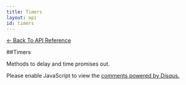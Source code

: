 ```yaml
---
title: Timers
layout: api
id: timers
---
```


[← Back To API Reference](/docs/api-reference.html)
<div class="api-code-section"><markdown>
##Timers

Methods to delay and time promises out.

<div class="api-code-section"><markdown>
</markdown></div>

<div id="disqus_thread"></div>
<script type="text/javascript">
    var disqus_title = "Timers";
    var disqus_shortname = "bluebirdjs";
    var disqus_identifier = "disqus-id-timers";
    
    (function() {
        var dsq = document.createElement("script"); dsq.type = "text/javascript"; dsq.async = true;
        dsq.src = "//" + disqus_shortname + ".disqus.com/embed.js";
        (document.getElementsByTagName("head")[0] || document.getElementsByTagName("body")[0]).appendChild(dsq);
    })();
</script>
<noscript>Please enable JavaScript to view the <a href="https://disqus.com/?ref_noscript" rel="nofollow">comments powered by Disqus.</a></noscript>